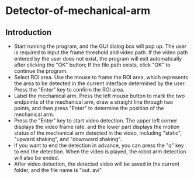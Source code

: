 # Detector-of-mechanical-arm

## Introduction
- Start running the program, and the GUI dialog box will pop up. The user is required to input the frame threshold and video path. If the video path entered by the user does not exist, the program will exit automatically after clicking the "OK" button; If the file path exists, click "OK" to continue the program.
- Select ROI area. Use the mouse to frame the ROI area, which represents the area to be detected in the current interface determined by the user. Press the "Enter" key to confirm the ROI area.
- Label the mechanical arm. Press the left mouse button to mark the two endpoints of the mechanical arm, draw a straight line through two points, and then press "Enter" to determine the position of the mechanical arm.
- Press the "Enter" key to start video detection. The upper left corner displays the video frame rate, and the lower part displays the motion status of the mechanical arm detected in the video, including "static", "upward shaking", and "downward shaking".
- If you want to end the detection in advance, you can press the "q" key to end the detection. When the video is played, the robot arm detection will also be ended.
- After video detection, the detected video will be saved in the current folder, and the file name is "out. avi".
